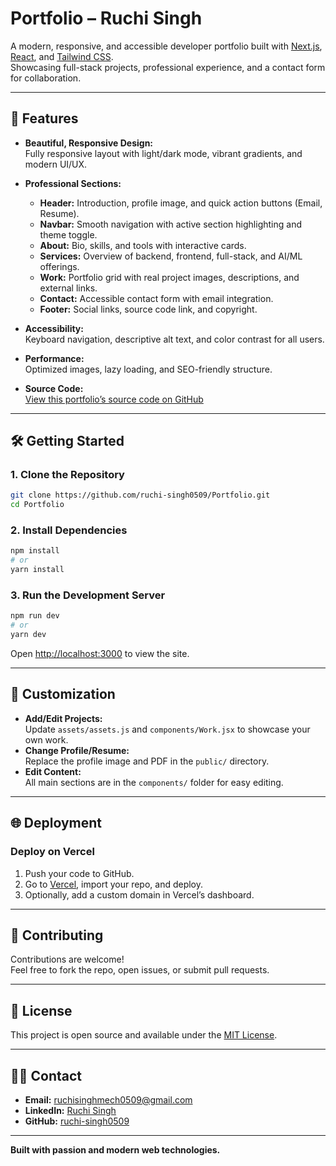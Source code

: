 # Portfolio – Ruchi Singh

A modern, responsive, and accessible developer portfolio built with [Next.js](https://nextjs.org/), [React](https://react.dev/), and [Tailwind CSS](https://tailwindcss.com/).  
Showcasing full-stack projects, professional experience, and a contact form for collaboration.

---

## 🚀 Features

- **Beautiful, Responsive Design:**  
  Fully responsive layout with light/dark mode, vibrant gradients, and modern UI/UX.

- **Professional Sections:**  
  - **Header:** Introduction, profile image, and quick action buttons (Email, Resume).
  - **Navbar:** Smooth navigation with active section highlighting and theme toggle.
  - **About:** Bio, skills, and tools with interactive cards.
  - **Services:** Overview of backend, frontend, full-stack, and AI/ML offerings.
  - **Work:** Portfolio grid with real project images, descriptions, and external links.
  - **Contact:** Accessible contact form with email integration.
  - **Footer:** Social links, source code link, and copyright.

- **Accessibility:**  
  Keyboard navigation, descriptive alt text, and color contrast for all users.

- **Performance:**  
  Optimized images, lazy loading, and SEO-friendly structure.

- **Source Code:**  
  [View this portfolio’s source code on GitHub](https://github.com/ruchi-singh0509/Portfolio.git)

---

## 🛠️ Getting Started

### 1. **Clone the Repository**
```bash
git clone https://github.com/ruchi-singh0509/Portfolio.git
cd Portfolio
```

### 2. **Install Dependencies**
```bash
npm install
# or
yarn install
```

### 3. **Run the Development Server**
```bash
npm run dev
# or
yarn dev
```
Open [http://localhost:3000](http://localhost:3000) to view the site.

---

## 📝 Customization

- **Add/Edit Projects:**  
  Update `assets/assets.js` and `components/Work.jsx` to showcase your own work.
- **Change Profile/Resume:**  
  Replace the profile image and PDF in the `public/` directory.
- **Edit Content:**  
  All main sections are in the `components/` folder for easy editing.

---

## 🌐 Deployment

### **Deploy on Vercel**
1. Push your code to GitHub.
2. Go to [Vercel](https://vercel.com/), import your repo, and deploy.
3. Optionally, add a custom domain in Vercel’s dashboard.

---

## 🤝 Contributing

Contributions are welcome!  
Feel free to fork the repo, open issues, or submit pull requests.

---

## 📄 License

This project is open source and available under the [MIT License](LICENSE).

---

## 🙋‍♂️ Contact

- **Email:** ruchisinghmech0509@gmail.com
- **LinkedIn:** [Ruchi Singh](https://www.linkedin.com/in/ruchi-singh-100956166)
- **GitHub:** [ruchi-singh0509](https://github.com/ruchi-singh0509)

---

**Built with passion and modern web technologies.**
